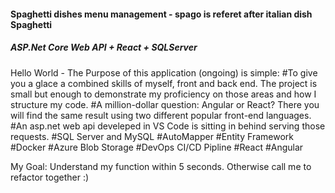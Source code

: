 #### Spaghetti dishes menu management - spago is referet after italian dish Spaghetti
##### ASP.Net Core Web API + React + SQLServer 

Hello World - The Purpose of this application (ongoing) is simple:
#To give you a glace a combined skills of myself, front and back end. The project is small but enough to demonstrate my proficiency on those areas and how I structure my code.
#A million-dollar question: Angular or React? There you will find the same result using two different popular front-end languages.
#An asp.net web api develeped in VS Code is sitting in behind serving those requests.
#SQL Server and MySQL
#AutoMapper
#Entity Framework
#Docker
#Azure Blob Storage
#DevOps CI/CD Pipline
#React
#Angular

My Goal: Understand my function within 5 seconds. Otherwise call me to refactor together :)
